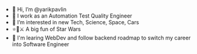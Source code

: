 - 👋 Hi, I’m @yarikpavlin
- 🤖 I work as an Automation Test Quality Engineer
- 👀 I’m interested in new Tech, Science, Space, Cars
- ⭐🧔⚔️ A big fun of Star Wars
- 🚀 I'm learing WebDev and follow backend roadmap to switch my career into Software Engineer

<!---
yarikpavlin/yarikpavlin is a ✨ special ✨ repository because its `README.md` (this file) appears on your GitHub profile.
You can click the Preview link to take a look at your changes.
--->
